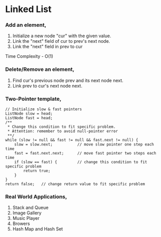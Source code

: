 # Linked List

### Add an element,
1. Initialize a new node "cur" with the given value.
2. Link the "next" field of cur to prev's next node.
3. Link the "next" field in prev to cur

Time Complexity - O(1)

### Delete/Remove an element,
1. Find cur's previous node prev and its next node next.
2. Link prev to cur's next node next.

### Two-Pointer template,
```
// Initialize slow & fast pointers
ListNode slow = head;
ListNode fast = head;
/**
 * Change this condition to fit specific problem.
 * Attention: remember to avoid null-pointer error
 **/
while (slow != null && fast != null && fast.next != null) {
    slow = slow.next;           // move slow pointer one step each time
    fast = fast.next.next;      // move fast pointer two steps each time
    if (slow == fast) {         // change this condition to fit specific problem
        return true;
    }
}
return false;   // change return value to fit specific problem
```

### Real World Applications,
1. Stack and Queue
2. Image Gallery
3. Music Player
4. Browers
5. Hash Map and Hash Set